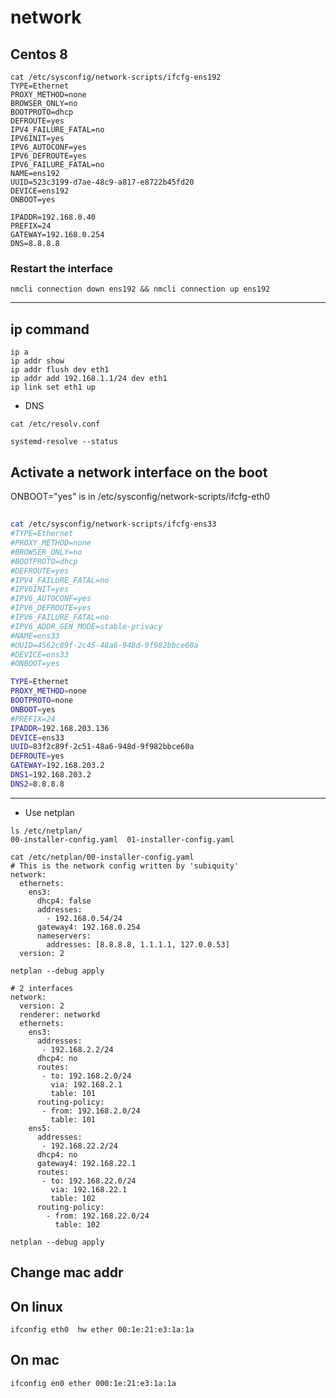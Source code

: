 # network

## Centos 8
```
cat /etc/sysconfig/network-scripts/ifcfg-ens192
TYPE=Ethernet
PROXY_METHOD=none
BROWSER_ONLY=no
BOOTPROTO=dhcp
DEFROUTE=yes
IPV4_FAILURE_FATAL=no
IPV6INIT=yes
IPV6_AUTOCONF=yes
IPV6_DEFROUTE=yes
IPV6_FAILURE_FATAL=no
NAME=ens192
UUID=523c3199-d7ae-48c9-a817-e8722b45fd20
DEVICE=ens192
ONBOOT=yes

IPADDR=192.168.0.40
PREFIX=24
GATEWAY=192.168.0.254
DNS=8.8.8.8

```
### Restart the interface
```
nmcli connection down ens192 && nmcli connection up ens192

```


___________________________________________________________
## ip command
```
ip a
ip addr show
ip addr flush dev eth1
ip addr add 192.168.1.1/24 dev eth1
ip link set eth1 up
```

* DNS
```
cat /etc/resolv.conf

systemd-resolve --status
```

## Activate a network interface on the boot
ONBOOT="yes" is in /etc/sysconfig/network-scripts/ifcfg-eth0

##
```bash
cat /etc/sysconfig/network-scripts/ifcfg-ens33
#TYPE=Ethernet
#PROXY_METHOD=none
#BROWSER_ONLY=no
#BOOTPROTO=dhcp
#DEFROUTE=yes
#IPV4_FAILURE_FATAL=no
#IPV6INIT=yes
#IPV6_AUTOCONF=yes
#IPV6_DEFROUTE=yes
#IPV6_FAILURE_FATAL=no
#IPV6_ADDR_GEN_MODE=stable-privacy
#NAME=ens33
#UUID=4562c89f-2c45-48a6-948d-9f982bbce60a
#DEVICE=ens33
#ONBOOT=yes

TYPE=Ethernet
PROXY_METHOD=none
BOOTPROTO=none
ONBOOT=yes
#PREFIX=24
IPADDR=192.168.203.136
DEVICE=ens33
UUID=83f2c89f-2c51-48a6-948d-9f982bbce60a
DEFROUTE=yes
GATEWAY=192.168.203.2
DNS1=192.168.203.2
DNS2=8.8.8.8
```
____________________________________________________________
* Use netplan
```
ls /etc/netplan/
00-installer-config.yaml  01-installer-config.yaml

cat /etc/netplan/00-installer-config.yaml
# This is the network config written by 'subiquity'
network:
  ethernets:
    ens3:
      dhcp4: false
      addresses:
        - 192.168.0.54/24
      gateway4: 192.168.0.254
      nameservers:
        addresses: [8.8.8.8, 1.1.1.1, 127.0.0.53]
  version: 2

netplan --debug apply

# 2 interfaces
network:
  version: 2
  renderer: networkd
  ethernets:
    ens3:
      addresses:
       - 192.168.2.2/24
      dhcp4: no
      routes:
       - to: 192.168.2.0/24
         via: 192.168.2.1
         table: 101
      routing-policy:
       - from: 192.168.2.0/24
         table: 101
    ens5:
      addresses:
       - 192.168.22.2/24
      dhcp4: no
      gateway4: 192.168.22.1
      routes:
       - to: 192.168.22.0/24
         via: 192.168.22.1
         table: 102
      routing-policy:
        - from: 192.168.22.0/24
          table: 102
  
netplan --debug apply
```

## Change mac addr
## On linux
```
ifconfig eth0  hw ether 00:1e:21:e3:1a:1a
```


## On mac
```
ifconfig en0 ether 000:1e:21:e3:1a:1a
```
